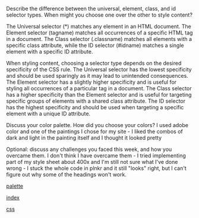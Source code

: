 Describe the difference between the universal, element, class, and id selector types. When might you choose one over the other to style content?

The Universal selector (*) matches any element in an HTML document. The Element selector (tagname) matches all occurrences of a specific HTML tag in a document. The Class selector (.classname) matches all elements with a specific class attribute, while the ID selector (#idname) matches a single element with a specific ID attribute.

When styling content, choosing a selector type depends on the desired specificity of the CSS rule. The Universal selector has the lowest specificity and should be used sparingly as it may lead to unintended consequences. The Element selector has a slightly higher specificity and is useful for styling all occurrences of a particular tag in a document. The Class selector has a higher specificity than the Element selector and is useful for targeting specific groups of elements with a shared class attribute. The ID selector has the highest specificity and should be used when targeting a specific element with a unique ID attribute.

Discuss your color palette. How did you choose your colors?
I used adobe color and one of the paintings I chose for my site - I liked the combos of dark and light in the painting itself and I thought it looked pretty

Optional: discuss any challenges you faced this week, and how you overcame them.
I don't think I have overcame them - I tried implementing part of my style sheet about 400x and I'm still not sure what I've done wrong - I stuck the whole code in plnkr and it still "looks" right, but I can't
figure out why some of the headings won't work. 


[palette](./Img\colortheme_bierstadt.jpeg)
<br>


[index](./Img/screenshot1.JPG)
<br>


[css](./Img/cssscreenshot.JPG)
<br>



